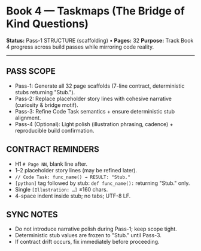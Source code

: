# Book 4 — Taskmaps (The Bridge of Kind Questions)

**Status:** Pass-1 STRUCTURE (scaffolding) • **Pages:** 32
**Purpose:** Track Book 4 progress across build passes while mirroring code reality.

---

## PASS SCOPE
- Pass-1: Generate all 32 page scaffolds (7-line contract, deterministic stubs returning "Stub.").
- Pass-2: Replace placeholder story lines with cohesive narrative (curiosity & bridge motif).
- Pass-3: Refine Code Task semantics + ensure deterministic stub alignment.
- Pass-4 (Optional): Light polish (illustration phrasing, cadence) + reproducible build confirmation.

## CONTRACT REMINDERS
- H1 `# Page NN`, blank line after.
- 1–2 placeholder story lines (may be refined later).
- `// Code Task: func_name() → RESULT: "Stub."`
- `[python]` tag followed by stub: `def func_name():` returning "Stub." only.
- Single `[Illustration: …]` ≤160 chars.
- 4-space indent inside stub; no tabs; UTF-8 LF.

## SYNC NOTES
- Do not introduce narrative polish during Pass-1; keep scope tight.
- Deterministic stub values are frozen to "Stub." until Pass-3.
- If contract drift occurs, fix immediately before proceeding.

